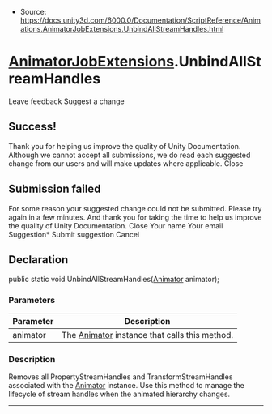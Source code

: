 * Source: https://docs.unity3d.com/6000.0/Documentation/ScriptReference/Animations.AnimatorJobExtensions.UnbindAllStreamHandles.html

#  [AnimatorJobExtensions](https://docs.unity3d.com/6000.0/Documentation/ScriptReference/Animations.AnimatorJobExtensions.html).UnbindAllStreamHandles
Leave feedback
Suggest a change
## Success!
Thank you for helping us improve the quality of Unity Documentation. Although we cannot accept all submissions, we do read each suggested change from our users and will make updates where applicable.
Close
## Submission failed
For some reason your suggested change could not be submitted. Please <a>try again</a> in a few minutes. And thank you for taking the time to help us improve the quality of Unity Documentation.
Close
Your name Your email Suggestion* Submit suggestion
Cancel
## Declaration
public static void UnbindAllStreamHandles([Animator](https://docs.unity3d.com/6000.0/Documentation/ScriptReference/Animator.html) animator); 
### Parameters
Parameter | Description  
---|---  
animator | The [Animator](https://docs.unity3d.com/6000.0/Documentation/ScriptReference/Animator.html) instance that calls this method.  
### Description
Removes all PropertyStreamHandles and TransformStreamHandles associated with the [Animator](https://docs.unity3d.com/6000.0/Documentation/ScriptReference/Animator.html) instance. Use this method to manage the lifecycle of stream handles when the animated hierarchy changes.
* * *
